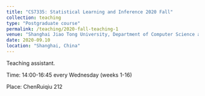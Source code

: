 ```yaml
---
title: "CS7335: Statistical Learning and Inference 2020 Fall"
collection: teaching
type: "Postgraduate course"
permalink: /teaching/2020-fall-teaching-1
venue: "Shanghai Jiao Tong University, Department of Computer Science and Engineering"
date: 2020-09.10
location: "Shanghai, China"
---
```



Teaching assistant. 


Time: 14:00-16:45 every Wednesday (weeks 1-16)


Place: ChenRuiqiu 212
